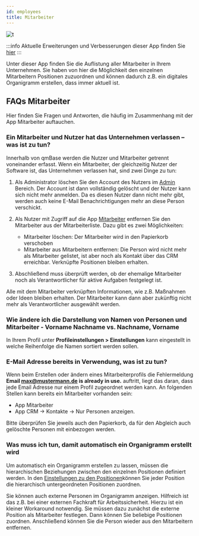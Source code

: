 ```yaml
---
id: employees
title: Mitarbeiter
---
```


![t](https://caqadmin.blob.core.windows.net/public-screenshots/All%20Integration%20Specs/Employees.png)

:::info Aktuelle Erweiterungen und Verbesserungen dieser App finden Sie [hier](/blog/tags/mitarbeiter)
:::

Unter dieser App finden Sie die Auflistung aller Mitarbeiter in Ihrem Unternehmen. Sie haben von hier die Möglichkeit den einzelnen Mitarbeitern Positionen zuzuordnen und können dadurch z.B. ein digitales Organigramm erstellen, dass immer aktuell ist.

## FAQs Mitarbeiter

Hier finden Sie Fragen und Antworten, die häufig im Zusammenhang mit der App Mitarbeiter auftauchen.

### Ein Mitarbeiter und Nutzer hat das Unternehmen verlassen – was ist zu tun?

Innerhalb von qmBase werden die Nutzer und Mitarbeiter getrennt voneinander erfasst. Wenn ein Mitarbeiter, der gleichzeitig Nutzer der Software ist, das Unternehmen verlassen hat, sind zwei Dinge zu tun:

1. Als Administrator löschen Sie den Account des Nutzers im [Admin](https://app.qmbase.com/Account/findworkspace?returnUrl=/admin/users) Bereich.
   Der Account ist dann vollständig gelöscht und der Nutzer kann sich nicht mehr anmelden.
   Da es diesen Nutzer dann nicht mehr gibt, werden auch keine E-Mail Benachrichtigungen mehr an diese Person verschickt.

2. Als Nutzer mit Zugriff auf die App [Mitarbeiter](https://app.qmbase.com/Account/findworkspace?returnUrl=/employees) entfernen Sie den Mitarbeiter aus der Mitarbeiterliste. Dazu gibt es zwei Möglichkeiten:

   - Mitarbeiter löschen: Der Mitarbeiter wird in den Papierkorb verschoben
   - Mitarbeiter aus Mitarbeitern entfernen: Die Person wird nicht mehr als Mitarbeiter gelistet, ist aber noch als Kontakt über das CRM erreichbar. Verknüpfte Positionen bleiben erhalten.

3. Abschließend muss überprüft werden, ob der ehemalige Mitarbeiter noch als Verantwortlicher für aktive Aufgaben festgelegt ist.

Alle mit dem Mitarbeiter verknüpften Informationen, wie z.B. Maßnahmen oder Ideen bleiben erhalten. Der Mitarbeiter kann dann aber zukünftig nicht mehr als Verantwortlicher ausgewählt werden.

### Wie ändere ich die Darstellung von Namen von Personen und Mitarbeiter - Vorname Nachname vs. Nachname, Vorname

In Ihrem Profil unter **Profileinstellungen > Einstellungen** kann eingestellt in welche Reihenfolge die Namen sortiert werden sollen.

### E-Mail Adresse bereits in Verwendung, was ist zu tun?

Wenn beim Erstellen oder ändern eines Mitarbeiterprofils die Fehlermeldung **Email <max@mustermann.de> is already in use.** auftritt, liegt das daran, dass jede Email Adresse nur einem Profil zugeordnet werden kann.
An folgenden Stellen kann bereits ein Mitarbeiter vorhanden sein:

- App Mitarbeiter
- App CRM -> Kontakte -> Nur Personen anzeigen.

Bitte überprüfen Sie jeweils auch den Papierkorb, da für den Abgleich auch gelöschte Personen mit einbezogen werden.

### Was muss ich tun, damit automatisch ein Organigramm erstellt wird

Um automatisch ein Organigramm erstellen zu lassen, müssen die hierarchischen Beziehungen zwischen den einzelnen Positionen definiert werden.
In den [Einstellungen zu den Positionen](https://app.qmbase.com/Account/findworkspace?returnUrl=/settings/departmentpositions)können Sie jeder Position die hierarchisch untergeordneten Positionen zuordnen.

Sie können auch externe Personen im Organigramm anzeigen. Hilfreich ist das z.B. bei einer externen Fachkraft für Arbeitssicherheit.
Hierzu ist ein kleiner Workaround notwendig. Sie müssen dazu zunächst die externe Position als Mitarbeiter festlegen.
Dann können Sie beliebige Positionen zuordnen. Anschließend können Sie die Person wieder aus den Mitarbeitern entfernen.
